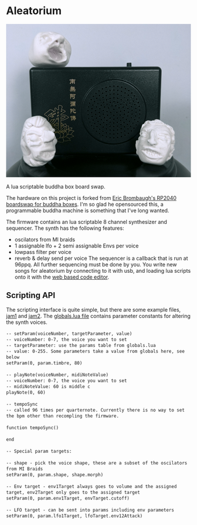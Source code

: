 # Aleatorium

![buddha box with heads](Docs/ImageWithHeads.png)

A lua scriptable buddha box board swap.

The hardware on this project is forked from [Eric Brombaugh's RP2040 boardswap for buddha boxes](https://github.com/emeb/RP2040_Projects/tree/main/buddhabox). I'm so glad he opensourced this, a programmable buddha machine is something that I've long wanted.

The firmware contains an lua scriptable 8 channel synthesizer and sequencer. The synth has the following features:
- oscilators from MI braids  
- 1 assignable lfo + 2 semi assignable Envs per voice
- lowpass filter per voice
- reverb & delay send per voice
The sequencer is a callback that is run at 96ppq. All further sequencing must be done by you.
You write new songs for aleatorium by connecting to it with usb, and loading lua scripts onto it with the [web based code editor](https://github.com/jonbro/aleatorium-editor).

## Scripting API

The scripting interface is quite simple, but there are some example files, [jam1](Firmware/jam1.lua) and [jam2](Firmware/jam2.lua). The [globals.lua file](Firmware/globals.lua) contains parameter constants for altering the synth voices.

```
-- setParam(voiceNumber, targetParameter, value)
-- voiceNumber: 0-7, the voice you want to set
-- targetParameter: use the params table from globals.lua
-- value: 0-255. Some parameters take a value from globals here, see below
setParam(0, param.timbre, 80)

-- playNote(voiceNumber, midiNoteValue)
-- voiceNumber: 0-7, the voice you want to set
-- midiNoteValue: 60 is middle c
playNote(0, 60)

-- tempoSync
-- called 96 times per quarternote. Currently there is no way to set the bpm other than recompling the firmware.

function tempoSync()

end

-- Special param targets:

-- shape - pick the voice shape, these are a subset of the oscilators from MI Braids
setParam(0, param.shape, shape.morph)

-- Env target - env1Target always goes to volume and the assigned target, env2Target only goes to the assigned target
setParam(0, param.env1Target, envTarget.cutoff)

-- LFO target - can be sent into params including env parameters
setParam(0, param.lfo1Target, lfoTarget.env12Attack)

```
